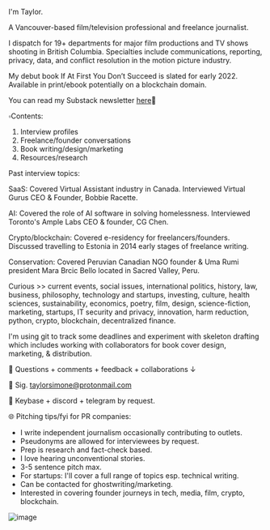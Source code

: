 
I'm Taylor.

A Vancouver-based film/television professional and freelance journalist. 

I dispatch for 19+ departments for major film productions and TV shows shooting in British Columbia. 
Specialties include communications, reporting, privacy, data, and conflict resolution in the motion picture industry.

My debut book If At First You Don’t Succeed is slated for early 2022.
Available in print/ebook potentially on a blockchain domain.


You can read my Substack newsletter [here](https://taylorsimone.substack.com/about)🔗

▫️Contents:

1. Interview profiles 
2. Freelance/founder conversations
3. Book writing/design/marketing
4. Resources/research

Past interview topics: 

SaaS:
Covered Virtual Assistant industry in Canada. 
Interviewed Virtual Gurus CEO & Founder, Bobbie Racette.

AI:
Covered the role of AI software in solving homelessness. 
Interviewed Toronto's Ample Labs CEO & founder, CG Chen.

Crypto/blockchain:
Covered e-residency for freelancers/founders. 
Discussed travelling to Estonia in 2014 early stages of freelance writing.

Conservation: 
Covered Peruvian Canadian NGO founder & Uma Rumi president Mara Brcic Bello located in Sacred Valley, Peru. 




Curious >> current events, social issues, international politics, history, law, business, philosophy, technology and startups, investing, culture, health sciences, sustainability, economics, poetry, film, design, science-fiction, marketing, startups, IT security and privacy, innovation, harm reduction, python, crypto, blockchain, decentralized finance.


I'm using git to track some deadlines and experiment with skeleton drafting which includes working with collaborators for book cover design, marketing, & distribution.
 
🔹 Questions + comments + feedback + collaborations ↓
 
🔹 Sig. taylorsimone@protonmail.com

🔹 Keybase + discord + telegram by request.
 
🌐 Pitching tips/fyi for PR companies:

 - I write independent journalism occasionally contributing to outlets.
 - Pseudonyms are allowed for interviewees by request.
 - Prep is research and fact-check based. 
 - I love hearing unconventional stories.
 - 3-5 sentence pitch max.
 - For startups: I'll cover a full range of topics esp. technical writing.
 - Can be contacted for ghostwriting/marketing.
 - Interested in covering founder journeys in tech, media, film, crypto, blockchain.

![image](https://user-images.githubusercontent.com/66944491/122100308-e2ab5f80-cdc7-11eb-8d45-370981c1f24e.png)
